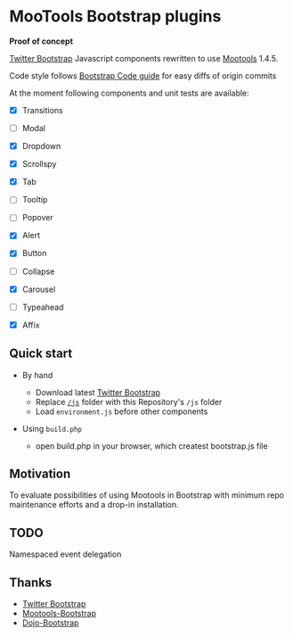 # MooTools Bootstrap plugins
**Proof of concept**

[Twitter Bootstrap](http://twitter.github.com/bootstrap) Javascript components rewritten to use [Mootools](http://mootools.com) 1.4.5.

Code style follows [Bootstrap Code guide](https://github.com/mdo/code-guide#javascript-generated%20markup) for easy diffs of origin commits

At the moment following components and unit tests are available:
- [x] Transitions
- [ ] Modal
- [x] Dropdown
- [x] Scrollspy
- [x] Tab
- [ ] Tooltip
- [ ] Popover
- [x] Alert
- [x] Button
- [ ] Collapse
- [x] Carousel
- [ ] Typeahead
- [x] Affix


## Quick start

- By hand

  + Download latest [Twitter Bootstrap](https://github.com/twitter/bootstrap/tags)
  + Replace [`/js`](https://github.com/twitter/bootstrap/tree/master/js) folder with this Repository's `/js` folder
  + Load `environment.js` before other components

- Using `build.php`

  + open build.php in your browser, which createst bootstrap.js file


## Motivation

To evaluate possibilities of using Mootools in Bootstrap with minimum repo maintenance efforts and a drop-in installation.


## TODO
Namespaced event delegation


## Thanks
- [Twitter Bootstrap](https://github.com/twitter/bootstrap/)
- [Mootools-Bootstrap](https://github.com/anutron/mootools-bootstrap/)
- [Dojo-Bootstrap](https://github.com/xsokev/Dojo-Bootstrap)
